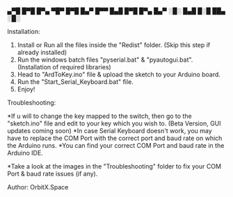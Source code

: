                            
 ▄▀█ █▀█ █▀▄ ▀█▀ █▀█ █▄▀ █▀▀ █▄█
 █▀█ █▀▄ █▄▀ ░█░ █▄█ █░█ ██▄ ░█░



Installation: 

1. Install or Run all the files inside the "Redist" folder. (Skip this step if already installed)
2. Run the windows batch files "pyserial.bat" & "pyautogui.bat". (Installation of required libraries)
3. Head to "ArdToKey.ino" file & upload the sketch to your Arduino board.
4. Run the "Start_Serial_Keyboard.bat" file.
5. Enjoy!


Troubleshooting:

*If u will to change the key mapped to the switch, then go to the "sketch.ino" file and edit to your key which you wish to. (Beta Version, GUI updates coming soon)
*In case Serial Keyboard doesn't work, you may have to replace the COM Port with the correct port and baud rate on which the Arduino runs.
*You can find your correct COM Port and baud rate in the Arduino IDE.
	
*Take a look at the images in the "Troubleshooting" folder to fix your COM Port & baud rate issues (if any).


Author: OrbitX.Space
